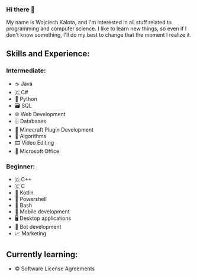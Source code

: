 ### Hi there 👋

My name is Wojciech Kalota, and I'm interested in all stuff related to programming and computer science.
I like to learn new things, so even if I don't know something, I'll do my best to change that the moment I realize it.

## Skills and Experience:

### Intermediate:
* ☕ Java
* 🇨 C#
* 🐍 Python
* 🗃️ SQL
* 🌐 Web Development
* 🗄️ Databases
* 🔌 Minecraft Plugin Development
* 🧮 Algorithms
* 🎞️ Video Editing
* 📝 Microsoft Office
### Beginner:
* 🇨 C++
* 🇨 C
* 📱 Kotlin
* 🐚 Powershell
* 🐧 Bash
* 📱 Mobile development
* 🖥️ Desktop applications
* 🤖 Bot development
* 📈 Marketing

## Currently learning:
* ©️ Software License Agreements
